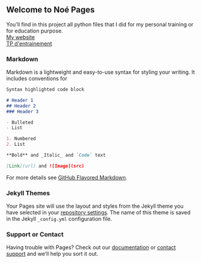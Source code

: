 ## Welcome to Noé Pages

You'll find in this project all python files that I did for my personal training or for education purpose.<br>
[My website](http://noe.dnl.free.fr)<br>
[TP d'entrainement](https://github.com/PyNoe/Python_TD/tree/main/TP%20Pr%C3%A9pa/Entrainement)<br>

### Markdown

Markdown is a lightweight and easy-to-use syntax for styling your writing. It includes conventions for

```markdown
Syntax highlighted code block

# Header 1
## Header 2
### Header 3

- Bulleted
- List

1. Numbered
2. List

**Bold** and _Italic_ and `Code` text

[Link](url) and ![Image](src)
```

For more details see [GitHub Flavored Markdown](https://guides.github.com/features/mastering-markdown/).

### Jekyll Themes

Your Pages site will use the layout and styles from the Jekyll theme you have selected in your [repository settings](https://github.com/AezioxDev/Python_TD/settings). The name of this theme is saved in the Jekyll `_config.yml` configuration file.

### Support or Contact

Having trouble with Pages? Check out our [documentation](https://docs.github.com/categories/github-pages-basics/) or [contact support](https://support.github.com/contact) and we’ll help you sort it out.
